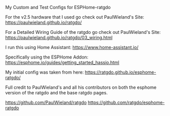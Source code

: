 My Custom and Test Configs for ESPHome-ratgdo

For the v2.5 hardware that I used go check out PaulWieland's Site:
https://paulwieland.github.io/ratgdo/

For a Detailed Wiring Guide of the ratgdo go check out PaulWieland's Site:
https://paulwieland.github.io/ratgdo/03_wiring.html

I run this using Home Assistant: https://www.home-assistant.io/

Specifically using the ESPHome Addon: https://esphome.io/guides/getting_started_hassio.html

My initial config was taken from here: https://ratgdo.github.io/esphome-ratgdo/

Full credit to PaulWieland's and all his contributors on both the esphome version of the ratgdo and the base ratgdo pages.

https://github.com/PaulWieland/ratgdo
https://github.com/ratgdo/esphome-ratgdo
